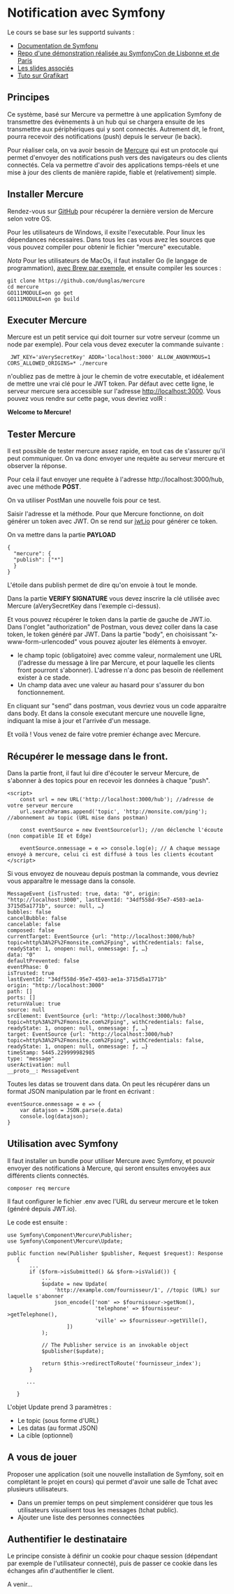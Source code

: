 # Notification avec Symfony

Le cours se base sur les supportd suivants :

* [Documentation de Symfonu](https://symfony.com/doc/current/mercure.html)
* [Repo d'une démonstration réalisée au SymfonyCon de Lisbonne et de Paris](https://github.com/dunglas/symfonycon-lisbon)
* [Les slides associés](https://dunglas.fr/2019/03/symfonylive-paris-slides-symfony-on-steroids%e2%80%a8-vue-js-mercure-panther/)
* [Tuto sur Grafikart](https://www.grafikart.fr/tutoriels/symfony-mercure-1151)

## Principes

Ce système, basé sur Mercure va permettre à une application Symfony de transmettre des évènements à un hub qui se chargera 
ensuite de les transmettre aux périphériques qui y sont connectés. Autrement dit, le front, pourra recevoir des notifications 
(push) depuis le serveur (le back).

Pour réaliser cela, on va avoir besoin de [Mercure](https://github.com/dunglas/mercure) qui est un protocole qui permet d'envoyer des 
notifications push vers des navigateurs ou des clients connectés.
Cela va permettre d'avoir des applications temps-réels et une mise à jour des clients de manière rapide, fiable et 
(relativement) simple.

## Installer Mercure

Rendez-vous sur [GitHub](https://github.com/dunglas/mercure/releases) pour récupérer la dernière version de Mercure selon votre OS.

Pour les utilisateurs de Windows, il exsite l'executable. Pour linux les dépendances nécessaires. Dans tous les cas vous avez les sources que vous pouvez compiler pour obtenir le fichier "mercure" executable.

*Nota* Pour les utilisateurs de MacOs, il faut installer Go (le langage de programmation), [avec Brew par exemple](http://sourabhbajaj.com/mac-setup/Go/README.html), et ensuite compiler les sources :

````
git clone https://github.com/dunglas/mercure
cd mercure
GO111MODULE=on go get
GO111MODULE=on go build
````

## Executer Mercure

Mercure est un petit service qui doit tourner sur votre serveur (comme un node par exemple). Pour cela vous devez executer la commande suivante :

````
 JWT_KEY='aVerySecretKey' ADDR='localhost:3000' ALLOW_ANONYMOUS=1 CORS_ALLOWED_ORIGINS=* ./mercure
````

n'oubliez pas de mettre à jour le chemin de votre executable, et idéalement de mettre une vrai clé pour le JWT token. Par défaut avec cette ligne, le serveur mercure sera accessible sur l'adresse  [http://localhost:3000](http://localhost:3000). Vous pouvez vous rendre sur cette page, vous devriez voIR :

**Welcome to Mercure!**

## Tester Mercure

Il est possible de tester mercure assez rapide, en tout cas de s'assurer qu'il peut communiquer. On va donc envoyer une requète au serveur mercure et observer la réponse.

Pour cela il faut envoyer une requête à l'adresse http://localhost:3000/hub, avec une méthode **POST**.

On va utiliser PostMan une nouvelle fois pour ce test.

Saisir l'adresse et la méthode. Pour que Mercure fonctionne, on doit générer un token avec JWT. On se rend sur [jwt.io](https://jwt.io/) pour générer ce token.

On va mettre dans la partie **PAYLOAD**

````
{
  "mercure": {
  "publish": ["*"]
  }
}
````

L'étoile dans publish permet de dire qu'on envoie à tout le monde. 

Dans la partie **VERIFY SIGNATURE** vous devez inscrire la clé utilisée avec Mercure (aVerySecretKey dans l'exemple ci-dessus).

Et vous pouvez récupérer le token dans la partie de gauche de JWT.io.
Dans l'onglet "authorization" de Postman, vous devez coller dans la case token, le token généré par JWT. 
Dans la partie "body", en choisissant "x-www-form-urlencoded" vous pouvez ajouter les éléments à envoyer.

* le champ topic (obligatoire) avec comme valeur, normalement une URL (l'adresse du message à lire par Mercure, et pour laquelle les clients front pourront s'abonner). L'adresse n'a donc pas besoin de réellement exister à ce stade.
* Un champ data avec une valeur au hasard pour s'assurer du bon fonctionnement.

En cliquant sur "send" dans postman, vous devriez vous un code apparaitre dans body. Et dans la console executant mercure une nouvelle ligne, indiquant la mise à jour et l'arrivée d'un message.

Et voilà ! Vous venez de faire votre premier échange avec Mercure.

## Récupérer le message dans le front.

Dans la partie front, il faut lui dire d'écouter le serveur Mercure, de s'abonner à des topics pour en recevoir les données à chaque "push".

````
<script>
    const url = new URL('http://localhost:3000/hub'); //adresse de votre serveur mercure
    url.searchParams.append('topic', 'http://monsite.com/ping'); //abonnement au topic (URL mise dans postman)
    
    const eventSource = new EventSource(url); //on déclenche l'écoute (non compatible IE et Edge)

    eventSource.onmessage = e => console.log(e); // A chaque message envoyé à mercure, celui ci est diffusé à tous les clients écoutant
</script>
````

Si vous envoyez de nouveau depuis postman la commande, vous devriez vous apparaître le message dans la console.

````
MessageEvent {isTrusted: true, data: "0", origin: "http://localhost:3000", lastEventId: "34df558d-95e7-4503-ae1a-3715d5a1771b", source: null, …}
bubbles: false
cancelBubble: false
cancelable: false
composed: false
currentTarget: EventSource {url: "http://localhost:3000/hub?topic=http%3A%2F%2Fmonsite.com%2Fping", withCredentials: false, readyState: 1, onopen: null, onmessage: ƒ, …}
data: "0"
defaultPrevented: false
eventPhase: 0
isTrusted: true
lastEventId: "34df558d-95e7-4503-ae1a-3715d5a1771b"
origin: "http://localhost:3000"
path: []
ports: []
returnValue: true
source: null
srcElement: EventSource {url: "http://localhost:3000/hub?topic=http%3A%2F%2Fmonsite.com%2Fping", withCredentials: false, readyState: 1, onopen: null, onmessage: ƒ, …}
target: EventSource {url: "http://localhost:3000/hub?topic=http%3A%2F%2Fmonsite.com%2Fping", withCredentials: false, readyState: 1, onopen: null, onmessage: ƒ, …}
timeStamp: 5445.229999982985
type: "message"
userActivation: null
__proto__: MessageEvent
````

Toutes les datas se trouvent dans data. On peut les récupérer dans un format JSON manipulation par le front en écrivant :

````
eventSource.onmessage = e => {
    var datajson = JSON.parse(e.data)
    console.log(datajson);
}
````
    
 ## Utilisation avec Symfony
 
 Il faut installer un bundle pour utiliser Mercure avec Symfony, et pouvoir envoyer des notifications à Mercure, qui seront ensuites envoyées aux différents clients connectés.
 
 ````
 composer req mercure
 ````
 
 Il faut configurer le fichier .env avec l'URL du serveur mercure et le token (généré depuis JWT.io).
 
 Le code est ensuite :
 
 ````
use Symfony\Component\Mercure\Publisher;
use Symfony\Component\Mercure\Update;

public function new(Publisher $publisher, Request $request): Response
    {
        ...
        if ($form->isSubmitted() && $form->isValid()) {
            ...
            $update = new Update(
                'http://example.com/fournisseur/1', //topic (URL) sur laquelle s'abonner
                json_encode(['nom' => $fournisseur->getNom(),
                             'telephone' => $fournisseur->getTelephone(),
                             'ville' => $fournisseur->getVille(),
                    ])
            );

            // The Publisher service is an invokable object
            $publisher($update);

            return $this->redirectToRoute('fournisseur_index');
        }

       ...
       
    }
 ````


L'objet Update prend 3 paramètres :

* Le topic (sous forme d'URL)
* Les datas (au format JSON)
* La cible (optionnel)

## A vous de jouer

Proposer une application (soit une nouvelle installation de Symfony, soit en complétant le projet en cours) qui permet d'avoir une salle de Tchat avec plusieurs utilisateurs.
* Dans un premier temps on peut simplement considérer que tous les utilisateurs visualisent tous les messages (tchat public).
* Ajouter une liste des personnes connectées

## Authentifier le destinataire

Le principe consiste à définir un cookie pour chaque session (dépendant par exemple de l'utilisateur connecté), puis de passer ce cookie dans les échanges afin d'authentifier le client.

A venir...
